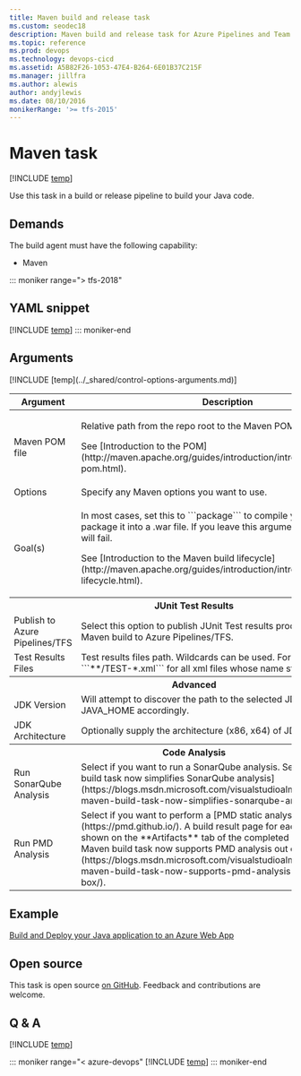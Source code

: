 ```yaml
---
title: Maven build and release task
ms.custom: seodec18
description: Maven build and release task for Azure Pipelines and Team Foundation Server (TFS)
ms.topic: reference
ms.prod: devops
ms.technology: devops-cicd
ms.assetid: A5B82F26-1053-47E4-B264-6E01B37C215F
ms.manager: jillfra
ms.author: alewis
author: andyjlewis
ms.date: 08/10/2016
monikerRange: '>= tfs-2015'
---
```



# Maven task

[!INCLUDE [temp](../../_shared/version-tfs-2015-rtm.md)]

Use this task in a build or release pipeline to build your Java code.

## Demands

The build agent must have the following capability:

 * Maven

::: moniker range="> tfs-2018"
## YAML snippet
[!INCLUDE [temp](../_shared/yaml/MavenV3.md)]
::: moniker-end

## Arguments

<table>
<thead>
<tr>
<th>Argument</th>
<th>Description</th>
</tr>
</thead>
<tr>
<td>Maven POM file </td>
<td><p>Relative path from the repo root to the Maven POM .xml file.</p>
<p>See [Introduction to the POM](http://maven.apache.org/guides/introduction/introduction-to-the-pom.html).</p></td>
</tr>
<tr>
<td>Options</td>
<td>Specify any Maven options you want to use.</td>
</tr>
<tr>
<td>Goal(s)</td>
<td><p>In most cases, set this to ```package``` to compile your code and package it into a .war file. If you leave this argument blank, the build will fail.</p>
<p>See [Introduction to the Maven build lifecycle](http://maven.apache.org/guides/introduction/introduction-to-the-lifecycle.html).</p></td>
</tr>
<tr>
<th style="text-align: center" colspan="2">JUnit Test Results</th>
</tr>
<tr>
<td>Publish to Azure Pipelines/TFS </td>
<td>Select this option to publish JUnit Test results produced by the Maven build to Azure Pipelines/TFS.</td>
</tr>
<tr>
<td>Test Results Files</td>
<td>Test results files path.  Wildcards can be used.  For example, ```**/TEST-*.xml``` for all xml files whose name starts with TEST-."</td>
</tr>
<tr>
<th style="text-align: center" colspan="2">Advanced</th>
</tr>
<tr>
<td>JDK Version</td>
<td>Will attempt to discover the path to the selected JDK version and set JAVA_HOME accordingly.</td>
</tr>
<tr>
<td>JDK Architecture</td>
<td>Optionally supply the architecture (x86, x64) of JDK.</td>
</tr>
<tr>
<th style="text-align: center" colspan="2">Code Analysis</th>
</tr>
<tr>
<td>Run SonarQube Analysis</td>
<td>Select if you want to run a SonarQube analysis.
See [The Maven build task now simplifies SonarQube analysis](https://blogs.msdn.microsoft.com/visualstudioalm/2015/10/08/the-maven-build-task-now-simplifies-sonarqube-analysis/).
</td>
</tr>
<tr>
<td>Run PMD Analysis</td>
<td>Select if you want to perform a [PMD static analysis](https://pmd.github.io/).
A build result page for each .pom file is shown on the **Artifacts** tab of the completed build.
See [The Maven build task now supports PMD analysis out of the box](https://blogs.msdn.microsoft.com/visualstudioalm/2016/06/15/the-maven-build-task-now-supports-pmd-analysis-out-of-the-box/).
</td>
</tr>
[!INCLUDE [temp](../_shared/control-options-arguments.md)]
</table>

## Example

[Build and Deploy your Java application to an Azure Web App](../../apps/java/build-maven.md)


## Open source

This task is open source [on GitHub](https://github.com/Microsoft/azure-pipelines-tasks). Feedback and contributions are welcome.

## Q & A
<!-- BEGINSECTION class="md-qanda" -->

[!INCLUDE [temp](../../_shared/qa-agents.md)]

::: moniker range="< azure-devops"
[!INCLUDE [temp](../../_shared/qa-versions.md)]
::: moniker-end

<!-- ENDSECTION -->

